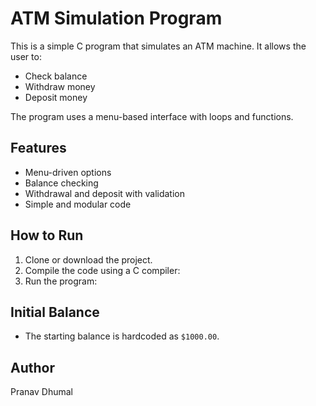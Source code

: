 # ATM Simulation Program

This is a simple C program that simulates an ATM machine. It allows the user to:

- Check balance
- Withdraw money
- Deposit money

The program uses a menu-based interface with loops and functions.

## Features
- Menu-driven options
- Balance checking
- Withdrawal and deposit with validation
- Simple and modular code

## How to Run
1. Clone or download the project.
2. Compile the code using a C compiler:
3. Run the program:

## Initial Balance
- The starting balance is hardcoded as `$1000.00`.

## Author
Pranav Dhumal  